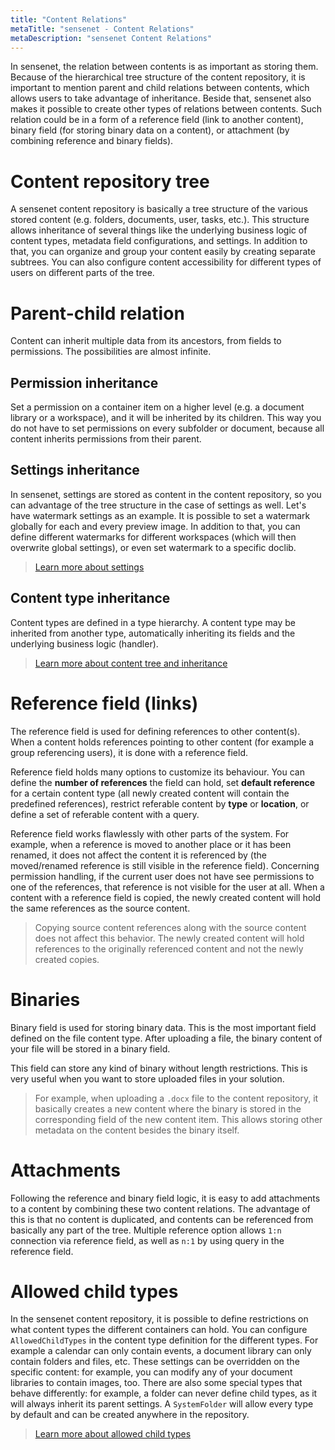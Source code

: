 ```yaml
---
title: "Content Relations"
metaTitle: "sensenet - Content Relations"
metaDescription: "sensenet Content Relations"
---
```


In sensenet, the relation between contents is as important as storing them. Because of the hierarchical tree structure of the content repository, it is important to mention parent and child relations between contents, which allows users to take advantage of inheritance. Beside that, sensenet also makes it possible to create other types of relations between contents. Such relation could be in a form of a reference field (link to another content), binary field (for storing binary data on a content), or attachment (by combining reference and binary fields).

# Content repository tree

A sensenet content repository is basically a tree structure of the various stored content (e.g. folders, documents, user, tasks, etc.).
This structure allows inheritance of several things like the underlying business logic of content types, metadata field configurations, and settings. In addition to that, you can organize and group your content easily by creating separate subtrees. You can also configure content accessibility for different types of users on different parts of the tree.

# Parent-child relation
Content can inherit multiple data from its ancestors, from fields to permissions. The possibilities are almost infinite.

## Permission inheritance
Set a permission on a container item on a higher level (e.g. a document library or a workspace), and it will be inherited by its children. This way you do not have to set permissions on every subfolder or document, because all content inherits permissions from their parent.

## Settings inheritance
In sensenet, settings are stored as content in the content repository, so you can advantage of the tree structure in the case of settings as well. Let's have watermark settings as an example. It is possible to set a watermark globally for each and every preview image. In addition to that, you can define different watermarks for different workspaces (which will then overwrite global settings), or even set watermark to a specific doclib.

> [Learn more about settings](/concepts/basics/07-settings)

## Content type inheritance
Content types are defined in a type hierarchy. A content type may be inherited from another type, automatically inheriting its fields and the underlying business logic (handler). 

> [Learn more about content tree and inheritance](/concepts/basics/02-content-tree)

# Reference field (links)

The reference field is used for defining references to other content(s). When a content holds references pointing to other content (for example a group referencing users), it is done with a reference field.

Reference field holds many options to customize its behaviour. You can define the **number of references** the field can hold, set **default reference** for a certain content type (all newly created content will contain the predefined references), restrict referable content by **type** or **location**, or define a set of referable content with a query.

Reference field works flawlessly with other parts of the system. For example, when a reference is moved to another place or it has been renamed, it does not affect the content it is referenced by (the moved/renamed reference is still visible in the reference field).
Concerning permission handling, if the current user does not have see permissions to one of the references, that reference is not visible for the user at all.
When a content with a reference field is copied, the newly created content will hold the same references as the source content.
> Copying source content references along with the source content does not affect this behavior. The newly created content will hold references to the originally referenced content and not the newly created copies.

# Binaries

Binary field is used for storing binary data. This is the most important field defined on the file content type. After uploading a file, the binary content of your file will be stored in a binary field.

This field can store any kind of binary without length restrictions. This is very useful when you want to store uploaded files in your solution.

> For example, when uploading a ``.docx`` file to the content repository, it basically creates a new content where the binary is stored in the corresponding field of the new content item. This allows storing other metadata on the content besides the binary itself.

# Attachments
Following the reference and binary field logic, it is easy to add attachments to a content by combining these two content relations.
The advantage of this is that no content is duplicated, and contents can be referenced from basically any part of the tree.
Multiple reference option allows ``1:n`` connection via reference field, as well as ``n:1`` by using query in the reference field.

# Allowed child types
In the sensenet content repository, it is possible to define restrictions on what content types the different containers can hold. You can configure ``AllowedChildTypes`` in the content type definition for the different types. For example a calendar can only contain events, a document library can only contain folders and files, etc. These settings can be overridden on the specific content: for example, you can modify any of your document libraries to contain images, too.
There are also some special types that behave differently: for example, a folder can never define child types, as it will always inherit its parent settings. A ``SystemFolder`` will allow every type by default and can be created anywhere in the repository.

> [Learn more about allowed child types](/concepts/content-management/06-allowed-childtypes)
